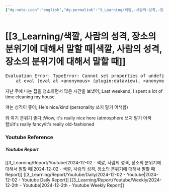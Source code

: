 ```yaml
---
{"dg-note-icon":"english","dg-permalink":"3_Learning/색깔,-사람의-성격,-장소의-분위기에-대해서-말할-때","created-date":"2024-12-02 11:34:39 pm","date":"2024-12-02","type":"youtube","tags":["youtube","english","flashcards"],"aliases":null,"youtuber":"빨모쌤","channelName":"라이브 아카데미","link":"https://www.youtube.com/watch?v=YU_a1dxiUto","img":"https://img.youtube.com/vi/YU_a1dxiUto/0.jpg","dg-publish":true,"permalink":"/3_Learning/색깔,-사람의-성격,-장소의-분위기에-대해서-말할-때/","dgPassFrontmatter":true,"noteIcon":"english"}
---
```


# [[3_Learning/색깔, 사람의 성격, 장소의 분위기에 대해서 말할 때\|색깔, 사람의 성격, 장소의 분위기에 대해서 말할 때]]


<pre class="dataview dataview-error">Evaluation Error: TypeError: Cannot set properties of undefined (setting 'innerHTML')
    at eval (eval at &lt;anonymous&gt; (plugin:dataview), &lt;anonymous&gt;:9:21)</pre>

지난 주에 나는 집을 청소하면서 많은 시간을 보냈어;;Last weekend, I spent a lot of time cleaning my house
<!--SR:!2024-12-29,14,290-->
걔는 성격이 좋아;;He's nice/kind (personality 쓰지 말기 어색함)
<!--SR:!2024-12-29,15,290-->
와 여기 분위기 좋다;;Wow, it's really nice here (atmosphere 쓰지 말기 어색함)/it's really fancy/it's really old-fashioned
<!--SR:!2024-12-17,3,250-->













### Youtube Reference
##### Youtube Report
[[3_Learning/Report/Youtube/2024-12-02 - 색깔, 사람의 성격, 장소의 분위기에 대해서 말할 때\|2024-12-02 - 색깔, 사람의 성격, 장소의 분위기에 대해서 말할 때 Report]]
[[3_Learning/Report/Youtube/Daily/2024-12-02 - Youtube\|2024-12-02 - Youtube Daily Report]]
[[3_Learning/Report/Youtube/Weekly/2024-12-2th - Youtube\|2024-12-2th - Youtube Weekly Report]]

